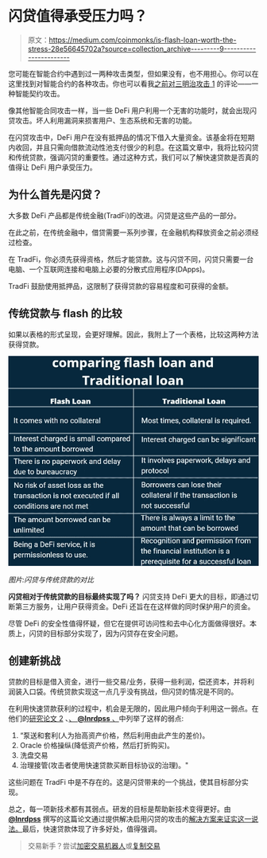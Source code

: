 # 闪贷值得承受压力吗？

> 原文：<https://medium.com/coinmonks/is-flash-loan-worth-the-stress-28e56645702a?source=collection_archive---------9----------------------->

您可能在智能合约中遇到过一两种攻击类型，但如果没有，也不用担心。你可以在这里找到对智能合约的各种攻击。你也可以看我[之前对三明治攻击 1](https://www.smartcontractresearch.org/t/research-summary-analyzing-and-preventing-sandwich-attacks-in-ethereum/1033/23) 的评论——一种智能契约攻击。

像其他智能合同攻击一样，当一些 DeFi 用户利用一个无害的功能时，就会出现闪贷攻击。坏人利用漏洞来损害用户、生态系统和无害的功能。

在闪贷攻击中，DeFi 用户在没有抵押品的情况下借入大量资金。该基金将在短期内收回，并且只需向借款流动性池支付很少的利息。在这篇文章中，我将比较闪贷和传统贷款，强调闪贷的重要性。通过这种方式，我们可以了解快速贷款是否真的值得让 DeFi 用户承受压力。

## **为什么首先是闪贷？**

大多数 DeFi 产品都是传统金融(TradFi)的改进。闪贷是这些产品的一部分。

在此之前，在传统金融中，借贷需要一系列步骤，在金融机构释放资金之前必须经过检查。

在 TradFi，你必须先获得资格，然后才能贷款。这与闪贷不同，闪贷只需要一台电脑、一个互联网连接和电脑上必要的分散式应用程序(DApps)。

TradFi 鼓励使用抵押品，这限制了获得贷款的容易程度和可获得的金额。

## **传统贷款与 flash 的比较**

如果以表格的形式呈现，会更好理解。因此，我附上了一个表格，比较这两种方法获得贷款。

![](img/9d2341b3c8e83f56afb948a886c27a63.png)

*图片:闪贷与传统贷款的对比*

**闪贷相对于传统贷款的目标最终实现了吗？**
闪贷支持 DeFi 更大的目标，即通过切断第三方服务，让用户获得资金。DeFi 还旨在在这样做的同时保护用户的资金。

尽管 DeFi 的安全性值得怀疑，但它在提供可访问性和去中心化方面做得很好。本质上，闪贷的目标部分实现了，因为闪贷存在安全问题。

## **创建新挑战**

贷款的目标是借入资金，进行一些交易/业务，获得一些利润，偿还资本，并将利润装入口袋。传统贷款实现这一点几乎没有挑战，但闪贷的情况是不同的。

在利用快速贷款获利的过程中，机会是无限的，因此用户倾向于利用这一弱点。在他们的[研究论文 2](https://www.smartcontractresearch.org/t/mitigations-against-flash-loan-enabled-attacks/615) 、[、 **@lnrdpss** 、](https://www.smartcontractresearch.org/u/lnrdpss)中列举了这样的弱点:

1.  “泵送和套利(人为抬高资产价格，然后利用由此产生的差价)。
2.  Oracle 价格操纵(降低资产价格，然后打折购买)。
3.  洗盘交易
4.  治理接管(攻击者使用快速贷款买断目标协议的治理)。"

这些问题在 TradFi 中是不存在的。这是闪贷带来的一个挑战，使其目标部分实现。

总之，每一项新技术都有其弱点。研发的目标是帮助新技术变得更好。由 [**@lnrdpss**](https://www.smartcontractresearch.org/u/lnrdpss) 撰写的这篇论文通过提供解决启用闪贷的攻击的[解决方案来证实这一说法。](https://www.smartcontractresearch.org/t/mitigations-against-flash-loan-enabled-attacks/615)最后，快速贷款体现了许多好处，值得强调。

> 交易新手？尝试[加密交易机器人](/coinmonks/crypto-trading-bot-c2ffce8acb2a)或[复制交易](/coinmonks/top-10-crypto-copy-trading-platforms-for-beginners-d0c37c7d698c)